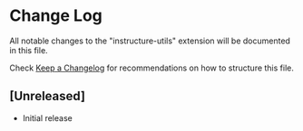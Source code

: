 # Change Log

All notable changes to the "instructure-utils" extension will be documented in this file.

Check [Keep a Changelog](http://keepachangelog.com/) for recommendations on how to structure this file.

## [Unreleased]

- Initial release